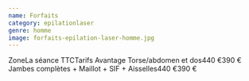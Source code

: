 ```yaml
---
name: Forfaits
category: epilationlaser
genre: homme
image: forfaits-epilation-laser-homme.jpg
---
```


<div class="grid grid-cols-3 gap-4 sm:text-base text-sm  max-w-[850px] text-center border border-black px-6 sm:px-12 py-8 mx-auto">
<span class="font-bold text-left">Zone</span><span class="font-bold">La séance TTC</span><span class="font-bold">Tarifs Avantage</span>
<span class="text-left">Torse/abdomen et dos</span><span>440 €</span><span>390 €</span>
<span class="text-left">Jambes complètes + Maillot + SIF + Aisselles</span><span>440 €</span><span>390 €</span>
</div>
